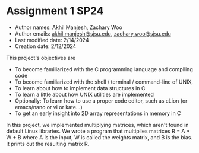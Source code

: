 #  Assignment 1 SP24
- Author names: Akhil Manjesh, Zachary Woo
- Author emails: akhil.manjesh@sjsu.edu, zachary.woo@sjsu.edu
- Last modified date: 2/14/2024
- Creation date: 2/12/2024

This project's objectives are 
- To become familiarized with the C programming language and compiling code
- To become familiarized with the shell / terminal / command-line of UNIX,
- To learn about how to implement data structures in C
- To learn a little about how UNIX utilities are implemented
- Optionally: To learn how to use a proper code editor, such as cLion (or emacs/nano or vi or kate...)
- To get an early insight into 2D array representations in memory in C

In this project, we implemented multiplying matrices, which aren't found in default Linux libraries. We wrote a program that multiplies matrices R = A * W + B where A is the input, W is called the weights matrix, and B is the bias. 
It prints out the resulting matrix R.
